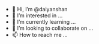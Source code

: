 - 👋 Hi, I’m @daiyanshan
- 👀 I’m interested in ...
- 🌱 I’m currently learning ...
- 💞️ I’m looking to collaborate on ...
- 📫 How to reach me ...

<!---
daiyanshan/daiyanshan is a ✨ special ✨ repository because its `README.md` (this file) appears on your GitHub profile.
You can click the Preview link to take a look at your changes.
--->
